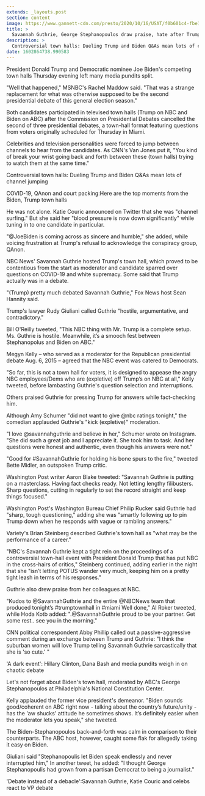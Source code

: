 ```yaml
--- 
extends: _layouts.post 
section: content 
image: https://www.gannett-cdn.com/presto/2020/10/16/USAT/f0b601c4-fbe1-4d2f-910a-de58cfa63ccd-279.JPG?crop=4220,2374,x0,y214&width=3200&height=1801&format=pjpg&auto=webp 
title: > 
  Savannah Guthrie, George Stephanopoulos draw praise, hate after Trump-Biden town halls 
description: > 
  Controversial town halls: Dueling Trump and Biden Q&As mean lots of channel jumpingCOVID-19, QAnon and court packing:Here are the top moments from the Biden, Trump town hallsHe was not alone.NBC News' Savannah Guthrie hosted Trump's town hall, which proved to be contentious from the start as moderator and candidate sparred over questions on COVID-19 and white supremacy."(Trump) pretty much debated Savannah Guthrie," Fox News host Sean Hannity said.Washington Post writer Aaron Blake tweeted: "Savannah Guthrie is putting on a masterclass.CNN political correspondent Abby Phillip called out a passive-aggressive comment during an exchange between Trump and Guthrie: "I think the suburban women will love Trump telling Savannah Guthrie sarcastically that she is 'so cute.' 
date: 1602864738.990583 
--- 
```

President Donald Trump and Democratic nominee Joe Biden's competing town halls Thursday evening left many media pundits split.

"Well that happened," MSNBC's Rachel Maddow said. "That was a strange replacement for what was otherwise supposed to be the second presidential debate of this general election season."

Both candidates participated in televised town halls (Trump on NBC and Biden on ABC) after the Commission on Presidential Debates cancelled the second of three presidential debates, a town-hall format featuring questions from voters originally scheduled for Thursday in Miami.

Celebrities and television personalities were forced to jump between channels to hear from the candidates. As CNN's Van Jones put it, "You kind of break your wrist going back and forth between these (town halls) trying to watch them at the same time."

Controversial town halls: Dueling Trump and Biden Q&As mean lots of channel jumping

COVID-19, QAnon and court packing:Here are the top moments from the Biden, Trump town halls

He was not alone. Katie Couric announced on Twitter that she was "channel surfing." But she said her "blood pressure is now down significantly" while tuning in to one candidate in particular.

"@JoeBiden is coming across as sincere and humble," she added, while voicing frustration at Trump's refusal to acknowledge the conspiracy group, QAnon.

NBC News' Savannah Guthrie hosted Trump's town hall, which proved to be contentious from the start as moderator and candidate sparred over questions on COVID-19 and white supremacy. Some said that Trump actually was in a debate.

"(Trump) pretty much debated Savannah Guthrie," Fox News host Sean Hannity said.

Trump's lawyer Rudy Giuliani called Guthrie "hostile, argumentative, and contradictory."

Bill O'Reilly tweeted, "This NBC thing with Mr. Trump is a complete setup. Ms. Guthrie is hostile. Meanwhile, it’s a smooch fest between Stephanopolus and Biden on ABC."

Megyn Kelly – who served as a moderator for the Republican presidential debate Aug. 6, 2015 – agreed that the NBC event was catered to Democrats.

"So far, this is not a town hall for voters, it is designed to appease the angry NBC employees/Dems who are (expletive) off Trump’s on NBC at all," Kelly tweeted, before lambasting Guthrie's question selection and interruptions.

Others praised Guthrie for pressing Trump for answers while fact-checking him.

Although Amy Schumer "did not want to give @nbc ratings tonight," the comedian applauded Guthrie's "kick (expletive)" moderation.

"I love @savannahguthrie and believe in her," Schumer wrote on Instagram. "She did such a great job and I appreciate it. She took him to task. And her questions were honest and authentic, even though his answers were not."

"Good for #SavannahGuthrie for holding his bone spurs to the fire," tweeted Bette Midler, an outspoken Trump critic.

Washington Post writer Aaron Blake tweeted: "Savannah Guthrie is putting on a masterclass. Having fact checks ready. Not letting lengthy filibusters. Sharp questions, cutting in regularly to set the record straight and keep things focused."

Washington Post's Washington Bureau Chief Philip Rucker said Guthrie had "sharp, tough questioning," adding she was "smartly following up to pin Trump down when he responds with vague or rambling answers."

Variety's Brian Steinberg described Guthrie's town hall as "what may be the performance of a career."

"NBC's Savannah Guthrie kept a tight rein on the proceedings of a controversial town-hall event with President Donald Trump that has put NBC in the cross-hairs of critics," Steinberg continued, adding earlier in the night that she "isn’t letting POTUS wander very much, keeping him on a pretty tight leash in terms of his responses."

Guthrie also drew praise from her colleagues at NBC.

"Kudos to @SavannahGuthrie and the entire @NBCNews team that produced tonight’s #trumptownhall in #miami Well done," Al Roker tweeted, while Hoda Kotb added: ".@SavannahGuthrie proud to be your partner. Get some rest.. see you in the morning."

CNN political correspondent Abby Phillip called out a passive-aggressive comment during an exchange between Trump and Guthrie: "I think the suburban women will love Trump telling Savannah Guthrie sarcastically that she is 'so cute.' "

'A dark event': Hillary Clinton, Dana Bash and media pundits weigh in on chaotic debate

Let's not forget about Biden's town hall, moderated by ABC's George Stephanopoulos at Philadelphia's National Constitution Center.

Kelly applauded the former vice president's demeanor. "Biden sounds good/coherent on ABC right now - talking about the country’s future/unity - has the 'aw shucks' attitude he sometimes shows. It’s definitely easier when the moderator lets you speak," she tweeted.

The Biden-Stephanopoulos back-and-forth was calm in comparison to their counterparts. The ABC host, however, caught some flak for allegedly taking it easy on Biden.

Giuliani said "Stephanopoulis let Biden speak endlessly and never interrupted him," In another tweet, he added: "I thought George Stephanopoulis had grown from a partisan Democrat to being a journalist."

'Debate instead of a debacle':Savannah Guthrie, Katie Couric and celebs react to VP debate